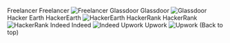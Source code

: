Freelancer	Freelancer	![Freelancer](https://img.shields.io/badge/Freelancer-29B2FE?style=for-the-badge&logo=Freelancer&logoColor=white)
Glassdoor	Glassdoor	![Glassdoor](https://img.shields.io/badge/Glassdoor-00A162?style=for-the-badge&logo=Glassdoor&logoColor=white)
Hacker Earth	HackerEarth	![HackerEarth](https://img.shields.io/badge/HackerEarth-%232C3454.svg?style=for-the-badge&logo=HackerEarth&logoColor=Blue)
HackerRank	HackerRank	![HackerRank](https://img.shields.io/badge/-Hackerrank-2EC866?style=for-the-badge&logo=HackerRank&logoColor=white)
Indeed	Indeed	![Indeed](https://img.shields.io/badge/indeed-003A9B?style=for-the-badge&logo=indeed&logoColor=white)
Upwork	Upwork	![Upwork](https://img.shields.io/badge/UpWork-6FDA44?style=for-the-badge&logo=Upwork&logoColor=white)
(Back to top)

